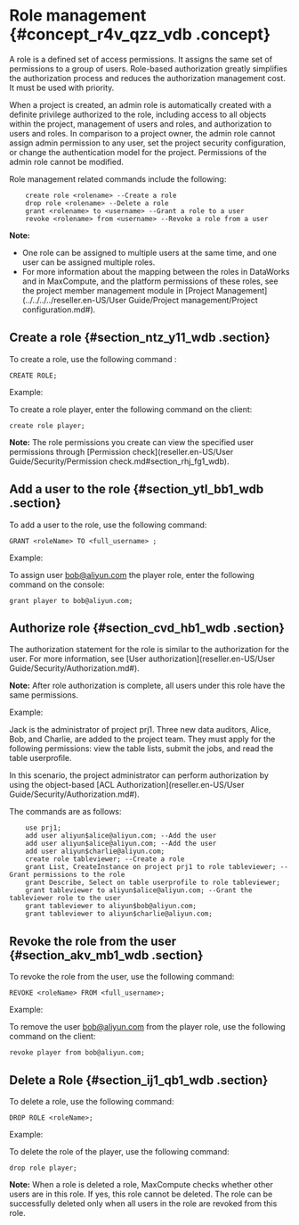 # Role management {#concept_r4v_qzz_vdb .concept}

A role is a defined set of access permissions. It assigns the same set of permissions to a group of users. Role-based authorization greatly simplifies the authorization process and reduces the authorization management cost. It must be used with priority.

When a project is created, an admin role is automatically created with a definite privilege authorized to the role, including access to all objects within the project, management of users and roles, and authorization to users and roles. In comparison to a project owner, the admin role cannot assign admin permission to any user, set the project security configuration, or change the authentication model for the project. Permissions of the admin role cannot be modified.

Role management related commands include the following:

```
    create role <rolename> --Create a role
    drop role <rolename> --Delete a role
    grant <rolename> to <username> --Grant a role to a user
    revoke <rolename> from <username> --Revoke a role from a user

```

**Note:** 

-   One role can be assigned to multiple users at the same time, and one user can be assigned multiple roles.
-   For more information about the mapping between the roles in DataWorks and in MaxCompute, and the platform permissions of these roles, see the project member management module in [Project Management](../../../../reseller.en-US/User Guide/Project management/Project configuration.md#).

## Create a role {#section_ntz_y11_wdb .section}

To create a role, use the following command :

```
CREATE ROLE;
```

Example:

To create a role player, enter the following command on the client:

```
create role player;
```

**Note:** The role permissions you create can view the specified user permissions through [Permission check](reseller.en-US/User Guide/Security/Permission check.md#section_rhj_fg1_wdb).

## Add a user to the role {#section_ytl_bb1_wdb .section}

To add a user to the role, use the following command:

```
GRANT <roleName> TO <full_username> ;
```

Example:

To assign user bob@aliyun.com the player role, enter the following command on the console:

```
grant player to bob@aliyun.com;
```

## Authorize role {#section_cvd_hb1_wdb .section}

The authorization statement for the role is similar to the authorization for the user. For more information, see [User authorization](reseller.en-US/User Guide/Security/Authorization.md#).

**Note:** After role authorization is complete, all users under this role have the same permissions.

Example:

Jack is the administrator of project prj1. Three new data auditors, Alice, Bob, and Charlie, are added to the project team. They must apply for the following permissions: view the table lists, submit the jobs, and read the table userprofile.

In this scenario, the project administrator can perform authorization by using the object-based [ACL Authorization](reseller.en-US/User Guide/Security/Authorization.md#).

The commands are as follows:

```
    use prj1;
    add user aliyun$alice@aliyun.com; --Add the user
    add user aliyun$alice@aliyun.com; --Add the user
    add user aliyun$charlie@aliyun.com;
    create role tableviewer; --Create a role
    grant List, CreateInstance on project prj1 to role tableviewer; --Grant permissions to the role
    grant Describe, Select on table userprofile to role tableviewer;
    grant tableviewer to aliyun$alice@aliyun.com; --Grant the tableviewer role to the user
    grant tableviewer to aliyun$bob@aliyun.com;
    grant tableviewer to aliyun$charlie@aliyun.com;
```

## Revoke the role from the user {#section_akv_mb1_wdb .section}

To revoke the role from the user, use the following command:

```
REVOKE <roleName> FROM <full_username>;
```

Example:

To remove the user bob@aliyun.com from the player role, use the following command on the client:

```
revoke player from bob@aliyun.com;
```

## Delete a Role {#section_ij1_qb1_wdb .section}

To delete a role, use the following command:

```
DROP ROLE <roleName>;
```

Example:

To delete the role of the player, use the following command:

```
drop role player;
```

**Note:** When a role is deleted a role, MaxCompute checks whether other users are in this role. If yes, this role cannot be deleted. The role can be successfully deleted only when all users in the role are revoked from this role.

